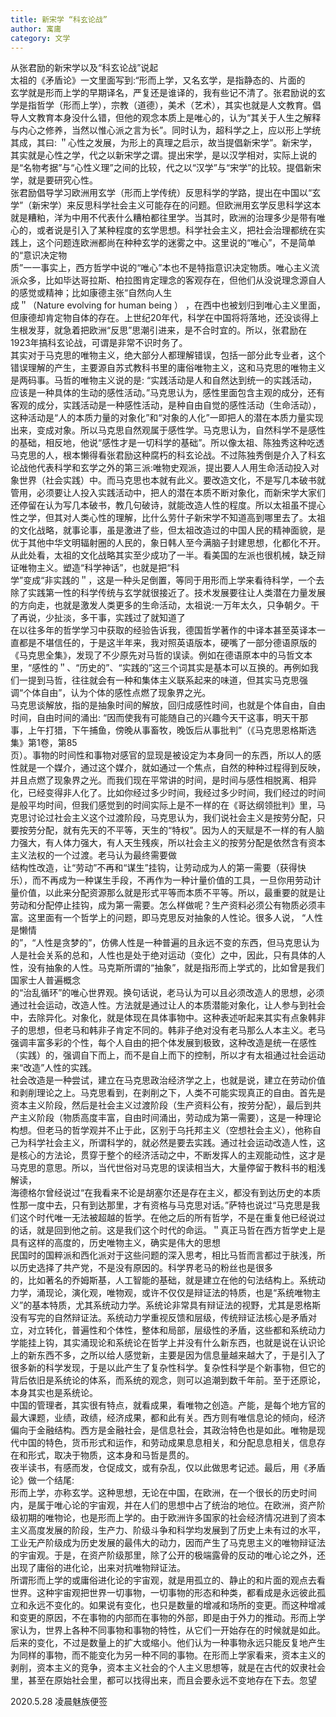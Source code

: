 ```yaml
---
title: 新宋学 “科玄论战”
author: 寓庸
category: 文学
---
```

从张君励的新宋学以及“科玄论战”说起  
太祖的《矛盾论》一文里面写到:“形而上学，又名玄学，是指静态的、片面的  
玄学就是形而上学的早期译名，严复还是谁译的，我有些记不清了。张君励说的玄学是指哲学（形而上学），宗教（道德），美术（艺术），其实也就是人文教育。倡导人文教育本身没什么错，但他的观念本质上是唯心的，认为“其关于人生之解释与内心之修养，当然以惟心派之言为长”。同时认为，超科学之上，应以形上学统其成，其曰: ＂心性之发展，为形上的真理之启示，故当提倡新宋学”。新宋学，其实就是心性之学，代之以新宋学之谓。提出宋学，是以汉学相对，实际上说的是“名物考据”与“心性义理”之间的比较，代之以“汉学”与“宋学”的比较。提倡新宋学，就是要研究心性。  
张君励倡导学习欧洲用玄学（形而上学传统）反思科学的学路，提出在中国以“玄学”（新宋学）来反思科学社会主义可能存在的问题。但欧洲用玄学反思科学这本就是糟粕，洋为中用不代表什么糟柏都往里学。当其时，欧洲的治理多少是带有唯心的，或者说是引入了某种程度的玄学思想。科学社会主义，把社会治理都统在实践上，这个问题连欧洲都尚在种种玄学的迷雾之中。这里说的“唯心”，不是简单的“意识决定物  
质”一一事实上，西方哲学中说的“唯心”本也不是特指意识决定物质。唯心主义流派众多，比如毕达哥拉斯、柏拉图肯定理念的客观存在，但他们从没说理念源自人的感觉或精神；比如康德主张“自然向人生  
成＂（Nature evolving for human being ） ，在西中也被划归到唯心主义里面，但康德却肯定物自体的存在。上世纪20年代，科学在中国将将落地，还没谈得上生根发芽，就急着把欧洲“反思”思潮引进来，是不合时宜的。所以，张君励在1923年搞科玄论战，可谓是非常不识时务了。  
其实对于马克思的唯物主义，绝大部分人都理解错误，包括一部分此专业者，这个错误理解的产生，主要源自苏式教科书里的庸俗唯物主义，这和马克思的唯物主义是两码事。马哲的唯物主义说的是: “实践活动是人和自然达到统一的实践活动，应该是一种具体的生动的感性活动。”马克思认为，感性里面包含主观的成分，还有客观的成分，实践活动是一种感性活动，是种自由自觉的感性活动（生命活动），这种活动是“人的本质力量的对象化”和“对象的人化”一即把人的潜在本质力量实现出来，变成对象。所以马克思自然观属于感性学。马克思认为，自然科学不是感性的基础，相反地，他说“感性才是一切科学的基础”。所以像太祖、陈独秀这种吃透马克思的人，根本懒得看张君励这种腐朽的科玄论战。不过陈独秀倒是介入了科玄论战他代表科学和玄学之外的第三派:唯物史观派，提出要人人用生命活动投入对象世界（社会实践）中。而马克思也本就有此义。要改造文化，不是写几本破书就管用，必须要让人投入实践活动中，把人的潜在本质不断对象化，而新宋学大家们还停留在认为写几本破书，教几句破诗，就能改造人性的程度。所以太祖虽不提心性之学，但其对人类心性的理解，比什么劳什子新宋学不知道高到哪里去了。太祖的文化战略，就事论事，虽是激进了些，但太祖改造过的中国人民的精神面貌，是优于其他中华文明辐射圈的人民的，象日韩人至今满脑子封建思想，化都化不开。从此处看，太祖的文化战略其实至少成功了一半。看美国的左派也很机械，缺乏辩证唯物主义。塑造“科学神话”，也就是把“科  
学”变成“非实践的＂，这是一种头足倒置，等同于用形而上学来看待科学，一个去除了实践第一性的科学传统与玄学就很接近了。技术发展要往让人类潜在力量发展的方向走，也就是激发人类更多的生命活动，太祖说:一万年太久，只争朝夕。干了再说，少扯淡，多干事，实践过了就知道了  
在以往多年的哲学学习中获取的经验告诉我，德国哲学著作的中译本甚至英译本一直都是不堪信任的，于是这半年来，我对照英语版本，硬嘴了一部分德语原版的《马克思全集》，发现了不少原先对马哲的误读。例如在德语原本中的马哲文本里，“感性的＂、“历史的”、“实践的”这三个词其实是基本可以互换的。再例如我们一提到马哲，往往就会有一种和集体主义联系起来的味道，但其实马克思强调“个体自由”，认为个体的感性点燃了现象界之光。  
马克思谈解放，指的是抽象时间的解放，回归成感性时间，也就是个体自由，自由时间，自由时间的涌出: “因而使我有可能随自己的兴趣今天干这事，明天干那事，上午打猎，下午捕鱼，傍晚从事畜牧，晚饭后从事批判”（《马克思恩格斯选集》第1卷，第85  
页）。事物的时间性和事物对感官的显现是被设定为本身同一的东西，所以人的感性就是一个媒介，通过这个媒介，就如通过一个焦点，自然的种种过程得到反映，并且点燃了现象界之光。而我们现在平常讲的时间，是时间与感性相脱离、相异化，已经变得非人化了。比如你经过多少时间，我经过多少时间，我们经过的时间是般平均时间，但我们感觉到的时间实际上是不一样的在《哥达纲领批判》里，马克思讨论过社会主义这个过渡阶段，马克思认为，我们说社会主义是按劳分配，只要按劳分配，就有先天的不平等，天生的“特权”。因为人的天赋是不一样的有人脑力强大，有人体力强大，有人天生残疾，所以社会主义的按劳分配是依然含有资本主义法权的一个过渡。老马认为最终需要做  
结构性改造，让“劳动”不再和“谋生”挂钩，让劳动成为人的第一需要（获得快乐），而不再成为一种谋生手段，不再作为一种计量价值的工具，一旦你用劳动计量价值，以此来分配资源那么就是形式平等而本质不平等。所以，最重要的就是让劳动和分配停止挂钩，成为第一需要。怎么样做呢？生产资料必须公有物质必须丰富。这里面有一个哲学上的问题，即马克思反对抽象的人性论。很多人说， “人性是懒情  
的”，“人性是贪梦的”，仿佛人性是一种普遍的且永远不变的东西，但马克思认为人是社会关系的总和，人性也是处于绝对运动（变化）之中，因此，只有具体的人性，没有抽象的人性。马克斯所谓的“抽象”，就是指形而上学式的，比如曾是我们国家士人普遍概念  
的“治乱循环”的唯心世界观。换句话说，老马认为可以且必须改造人的思想，必须通过社会运动，改造人性。方法就是通过让人的本质潜能对象化，让人参与到社会中，去除异化。对象化，就是体现在具体事物中。这种表述听起来其实有点象韩非子的思想，但老马和韩非子肯定不同的。韩非子绝对没有老马那么人本主义。老马强调丰富多彩的个性，每个人自由的把个体发展到极致，这种改造是统一在感性（实践）的，强调自下而上，而不是自上而下的控制，所以才有太祖通过社会运动来“改造”人性的实践。  
社会改造是一种尝试，建立在马克思政治经济学之上，也就是说，建立在劳动价值和剥削理论之上。马克思看到，在剥削之下，人类不可能实现真正的自由。首先是资本主义阶段，然后是社会主义过渡阶段（生产资料公有，按劳分配），最后到共产主义阶段（物质高度丰富，自由时间涌出，劳动成为第一需要），这是一种理论构想。但老马的哲学观并不止于此，区别于乌托邦主义（空想社会主义），他称自己为科学社会主义，所谓科学的，就必然是要去实践。通过社会运动改造人性，这是核心的方法论，贯穿于整个的经济活动之中，不断发挥人的主观能动性，这才是马克思的意思。所以，当代世俗对马克思的误读相当大，大量停留于教科书的粗浅解读，  
海德格尔曾经说过“在我看来不论是胡塞尔还是存在主义，都没有到达历史的本质性那一度中去，只有到达那里，才有资格与马克思对话。”萨特也说过“马克思是我们这个时代唯一无法被超越的哲学。在他之后的所有哲学，不是在重复他已经说过的话，就是回到他之前。这是我们这个时代的命运。＂真正马哲在西方哲学史上是具有这样的高度的，历史唯物主义，确实是伟大的思想  
民国时的国粹派和西化派对于这些问题的深入思考，相比马哲而言都过于肤浅，所以历史选择了共产党，不是没有原因的。科学界老马的粉丝也是很多  
的，比如著名的乔姆斯基，人工智能的基础，就是建立在他的句法结构上。系统动力学，涌现论，演化观，唯物观，或许不仅仅是辩证法的特质，也是“系统唯物主义”的基本特质，尤其系统动力学。系统论非常具有辩证法的视野，尤其是恩格斯没有写完的自然辩证法。系统动力学重视反馈和层级，传统辩证法核心是矛盾对立，对立转化，普遍性和个体性，整体和局部，层级性的矛盾，这些都和系统动力学能挂上钩，其实涌现论和系统论在哲学上并没有什么新东西，也就是说在认识论上的新东西不多，之所以给人感觉新，主要是因为信息量越来越大了，于是引入了很多新的科学发现，于是以此产生了复杂性科学。复杂性科学是个新事物，但它的背后依旧是系统论的体系，而系统的观念，则可以追潮到数千年前。至于还原论，本身其实也是系统论。  
中国的管理者，其实很有特点，就看成果，看唯物之创造。产能，是每个地方官的最大课题，业绩，政绩，经济成果，都和此有关。西方则有唯信息论的倾向，经济偏向于金融结构。西方是金融社会，是信息社会，其政治特色也是如此。唯物是现代中国的特色，货币形式和运作，和劳动成果息息相关，和分配息息相关，信息存在和形式，取决于物质，这本身和马哲是贯的。  
夜半读书，有感而发，仓促成文，或有杂乱，仅以此做思考记述。最后，用《矛盾论》做一个结尾:  
形而上学，亦称玄学。这种思想，无论在中国，在欧洲，在一个很长的历史时间内，是属于唯心论的宇宙观，并在人们的思想中占了统治的地位。在欧洲，资产阶级初期的唯物论，也是形而上学的。由于欧洲许多国家的社会经济情况进到了资本主义高度发展的阶段，生产力、阶级斗争和科学均发展到了历史上未有过的水平，工业无产阶级成为历史发展的最伟大的动力，因而产生了马克思主义的唯物辩证法的宇宙观。于是，在资产阶级那里，除了公开的极端露骨的反动的唯心论之外，还出现了庸俗的进化论，出来对抗唯物辩证法。  
所谓形而上学的或庸俗进化论的宇宙观，就是用孤立的、静止的和片面的观点去看世界。这种宇宙观把世界一切事物，一切事物的形态和种类，都看成是永远彼此孤立和永远不变化的。如果说有变化，也只是数量的增减和场所的变更。而这种增减和变更的原因，不在事物的内部而在事物的外部，即是由于外力的推动。形而上学家认为，世界上各种不同事物和事物的特性，从它们一开始存在的时候就是如此。后来的变化，不过是数量上的扩大或缩小。他们认为一种事物永远只能反复地产生为同样的事物，而不能变化为另一种不同的事物。在形而上学家看来，资本主义的剥削，资本主义的竞争，资本主义社会的个人主义思想等，就是在古代的奴隶社会里，甚至在原始社会里，都可以找得出来，而且会要永远不变地存在下去。忽望  
  
2020.5.28 凌晨魅族便签
